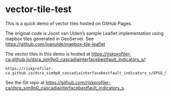 # vector-tile-test

This is a quick demo of vector tiles hosted on GitHub Pages.

The original code is Joost van Ulden’s sample Leaflet implementation
using mapbox tiles generated in GeoServer.
See https://github.com/jvanulde/mapbox-tile-leaflet

The vector tiles in this demo is hosted at <https://riskprofiler-ca.github.io/dsra_sim9p0_cascadiainterfacebestfault_indicators_s/>:

```
https://riskprofiler-ca.github.io/dsra_sim9p0_cascadiainterfacebestfault_indicators_s/EPSG_900913/{z}/{x}/{y}.pbf
```

See the Git repo at <https://github.com/riskprofiler-ca/dsra_sim9p0_cascadiainterfacebestfault_indicators_s>.
